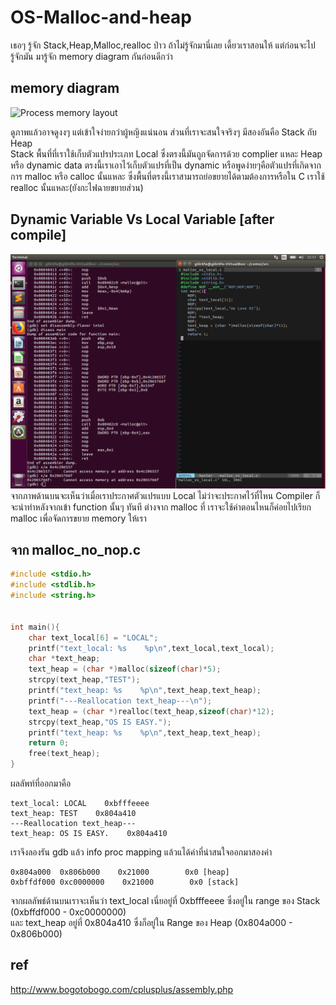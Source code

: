 # OS-Malloc-and-heap
เธอๆ รู้จัก Stack,Heap,Malloc,realloc ป่าว ถ้าไม่รู้จักมานี่เลย เดี้ยวเราสอนให้
แต่ก่อนจะไปรู้จักมัน มารู้จัก memory diagram กันก่อนดีกว่า
## memory diagram

![Process memory layout](http://www.bogotobogo.com/cplusplus/images/assembly/memory_diagram.png)<br>

ดูภาพแล้วอาจดูงงๆ แต่เข้าใจง่ายกว่าผู้หญิงแน่นอน ส่วนที่เราจะสนใจจริงๆ มีสองอันคือ Stack กับ Heap <br>
Stack พื้นที่ที่เราใช้เก็บตัวแปรประเภท Local ซึ่งตรงนี้มันถูกจัดการด้วย complier แหละ
Heap หรือ dynamic data ตรงนี้เราเอาไว้เก็บตัวแปรที่เป็น dynamic หรือพูดง่ายๆคือตัวแปรที่เกิดจากการ malloc หรือ calloc นั้นแหละ ซึ่งพื้นที่ตรงนี้เราสามารถย่อขยายได้ตามต้องการหรือใน C เราใช้ realloc นั้นแหละ(ยังกะไฟฉายขยายส่วน)

## Dynamic Variable Vs Local Variable [after compile]
![Malloc](img/malloc-vs-local.png)<br>
จากภาพด้านบนจะเห็นว่าเมื่อเราประกาศตัวแปรแบบ Local ไม่ว่าจะประกาศไว้ที่ไหน Compiler ก็จะนำทำหลังจากเข้า function นั้นๆ ทันที
ต่างจาก malloc ที่ เราจะใช้ค่าตอนไหนก็ค่อยไปเรียก malloc เพื่อจัดการขยาย memory ให้เรา

## จาก malloc_no_nop.c
``` C
#include <stdio.h>
#include <stdlib.h>
#include <string.h>


int main(){
    char text_local[6] = "LOCAL";
    printf("text_local: %s    %p\n",text_local,text_local);
    char *text_heap;
    text_heap = (char *)malloc(sizeof(char)*5);
    strcpy(text_heap,"TEST");
    printf("text_heap: %s    %p\n",text_heap,text_heap);
    printf("---Reallocation text_heap---\n");
    text_heap = (char *)realloc(text_heap,sizeof(char)*12);
    strcpy(text_heap,"OS IS EASY.");
    printf("text_heap: %s    %p\n",text_heap,text_heap);
    return 0;
    free(text_heap);
}
```
ผลลัพท์ที่ออกมาคือ
```
text_local: LOCAL    0xbfffeeee
text_heap: TEST    0x804a410
---Reallocation text_heap---
text_heap: OS IS EASY.    0x804a410
```
เราจึงลองรัน gdb แล้ว info proc mapping แล้วแได้ค่าที่น่าสนใจออกมาสองค่า
```
0x804a000  0x806b000    0x21000        0x0 [heap]
0xbffdf000 0xc0000000    0x21000        0x0 [stack]
```
จากผลลัพธ์ด้านบนเราจะเห็นว่า text_local เนี่ยอยู่ที่ 0xbfffeeee ซึ่งอยู่ใน range ของ Stack (0xbffdf000 - 0xc0000000)<br>
และ text_heap อยู่ที่ 0x804a410 ซึ่งก็อยู่ใน Range ของ Heap (0x804a000 - 0x806b000)

## ref

http://www.bogotobogo.com/cplusplus/assembly.php
